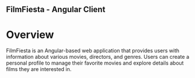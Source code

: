 <h2>FilmFiesta - Angular Client</h2>
<h1>Overview</h1>
<p>FilmFiesta is an Angular-based web application that provides users with information about various movies, directors, and genres. Users can create a personal profile to manage their favorite movies and explore details about films they are interested in.</p>
